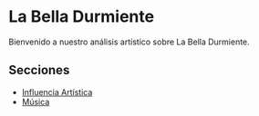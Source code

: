 # La Bella Durmiente

Bienvenido a nuestro análisis artístico sobre La Bella Durmiente.

## Secciones
- [Influencia Artística](#influencia-artistica)
- [Música](#musica)
